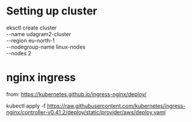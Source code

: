 # Setting up cluster

eksctl create cluster \
--name udagram2-cluster \
--region eu-north-1 \
--nodegroup-name linux-nodes \
--nodes 2

# nginx ingress

from: https://kubernetes.github.io/ingress-nginx/deploy/

kubectl apply -f https://raw.githubusercontent.com/kubernetes/ingress-nginx/controller-v0.41.2/deploy/static/provider/aws/deploy.yaml